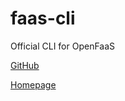 # faas-cli

Official CLI for OpenFaaS

[GitHub](https://github.com/openfaas/faas-cli)

[Homepage](https://www.openfaas.com/)
